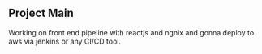 ## Project Main
Working on front end pipeline with reactjs and ngnix and gonna deploy to aws via jenkins or any CI/CD tool.
